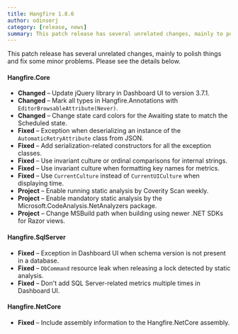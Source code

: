 ```yaml
---
title: Hangfire 1.8.6
author: odinserj
category: [release, news]
summary: This patch release has several unrelated changes, mainly to polish things and fix some minor problems.
---
```


This patch release has several unrelated changes, mainly to polish things and fix some minor problems. Please see the details below.

#### Hangfire.Core

* **Changed** – Update jQuery library in Dashboard UI to version 3.7.1.
* **Changed** – Mark all types in Hangfire.Annotations with `EditorBrowsableAttribute(Never)`.
* **Changed** – Change state card colors for the Awaiting state to match the Scheduled state.
* **Fixed** – Exception when deserializing an instance of the `AutomaticRetryAttribute` class from JSON.
* **Fixed** – Add serialization-related constructors for all the exception classes.
* **Fixed** – Use invariant culture or ordinal comparisons for internal strings.
* **Fixed** – Use invariant culture when formatting key names for metrics.
* **Fixed** – Use `CurrentCulture` instead of `CurrentUICulture` when displaying time.
* **Project** – Enable running static analysis by Coverity Scan weekly.
* **Project** – Enable mandatory static analysis by the Microsoft.CodeAnalysis.NetAnalyzers package.
* **Project** – Change MSBuild path when building using newer .NET SDKs for Razor views.
        
#### Hangfire.SqlServer

* **Fixed** – Exception in Dashboard UI when schema version is not present in a database.
* **Fixed** – `DbCommand` resource leak when releasing a lock detected by static analysis.
* **Fixed** – Don't add SQL Server-related metrics multiple times in Dashboard UI.

#### Hangfire.NetCore

* **Fixed** – Include assembly information to the Hangfire.NetCore assembly.
